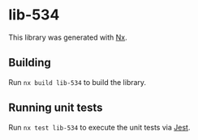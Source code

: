 # lib-534

This library was generated with [Nx](https://nx.dev).

## Building

Run `nx build lib-534` to build the library.

## Running unit tests

Run `nx test lib-534` to execute the unit tests via [Jest](https://jestjs.io).
